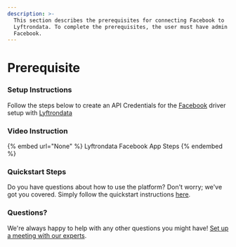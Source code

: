 ```yaml
---
description: >-
  This section describes the prerequisites for connecting Facebook to
  Lyftrondata. To complete the prerequisites, the user must have admin access to
  Facebook.
---
```


# Prerequisite

<mark style="color:blue;"></mark>

### Setup Instructions

Follow the steps below to create an API Credentials for the [Facebook](None) driver setup with [Lyftrondata](https://www.lyftrondata.com)

### Video Instruction

{% embed url="None" %}
Lyftrondata Facebook App Steps
{% endembed %}

### Quickstart Steps

Do you have questions about how to use the platform? Don't worry; we've got you covered. Simply follow the quickstart instructions [here](README.md).

### Questions? <a href="#questions" id="questions"></a>

We're always happy to help with any other questions you might have! [Set up a meeting with our experts](https://www.lyftrondata.com/book-a-meeting/).

